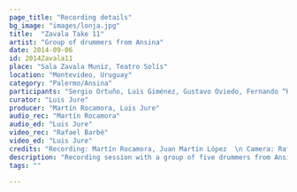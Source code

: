 ```yaml
---
page_title: "Recording details"
bg_image: "images/lonja.jpg"
title:  "Zavala Take 11"  
artist: "Group of drummers from Ansina"  
date: 2014-09-06  
id: 2014Zavala11
place: "Sala Zavala Muniz, Teatro Solís"  
location: "Montevideo, Uruguay"  
category: "Palermo/Ansina"  
participants: "Sergio Ortuño, Luis Giménez, Gustavo Oviedo, Fernando “Hurón” Silva"  
curator: "Luis Jure"  
producer: "Martín Rocamora, Luis Jure"  
audio_rec: "Martín Rocamora"  
audio_ed: "Luis Jure"  
video_rec: "Rafael Barbé"  
video_ed: "Luis Jure"  
credits: "Recording: Martín Rocamora, Juan Martín López  \n Camera: Rafael Barbé  \n Audio and video editing: Luis Jure"  
description: "Recording session with a group of five drummers from Ansina, take 11"  
tags: ""  

---
```

